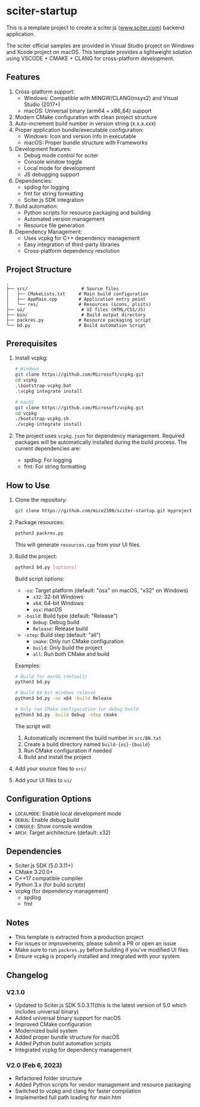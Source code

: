 # sciter-startup

This is a template project to create a sciter.js (www.sciter.com) backend application.

The sciter official samples are provided in Visual Studio project on Windows and Xcode project on macOS.
This template provides a lightweight solution using VSCODE + CMAKE + CLANG for cross-platform development.

## Features
1. Cross-platform support:
   - Windows: Compatible with MINGW/CLANG(msys2) and Visual Studio (2017+)
   - macOS: Universal binary (arm64 + x86_64) support
2. Modern CMake configuration with clean project structure
3. Auto-increment build number in version string (x.x.x.xxx)
4. Proper application bundle/executable configuration:
   - Windows: Icon and version info in executable
   - macOS: Proper bundle structure with Frameworks
5. Development features:
   - Debug mode control for sciter
   - Console window toggle
   - Local mode for development
   - JS debugging support
6. Dependencies:
   - spdlog for logging
   - fmt for string formatting
   - Sciter.js SDK integration
7. Build automation:
   - Python scripts for resource packaging and building
   - Automated version management
   - Resource file generation
8. Dependency Management:
   - Uses vcpkg for C++ dependency management
   - Easy integration of third-party libraries
   - Cross-platform dependency resolution

## Project Structure
```
.
├── src/                    # Source files
│   ├── CMakeLists.txt     # Main build configuration
│   ├── AppMain.cpp        # Application entry point
│   └── res/               # Resources (icons, plists)
├── ui/                     # UI files (HTML/CSS/JS)
├── bin/                    # Build output directory
├── packres.py             # Resource packaging script
└── bd.py                  # Build automation script
```

## Prerequisites
1. Install vcpkg:
   ```bash
   # Windows
   git clone https://github.com/Microsoft/vcpkg.git
   cd vcpkg
   .\bootstrap-vcpkg.bat
   .\vcpkg integrate install

   # macOS
   git clone https://github.com/Microsoft/vcpkg.git
   cd vcpkg
   ./bootstrap-vcpkg.sh
   ./vcpkg integrate install
   ```

2. The project uses `vcpkg.json` for dependency management. Required packages will be automatically installed during the build process. The current dependencies are:
   - spdlog: For logging
   - fmt: For string formatting

## How to Use
1. Clone the repository:
   ```bash
   git clone https://github.com/mice2100/sciter-startup.git myproject
   ```

2. Package resources:
   ```bash
   python3 packres.py
   ```
   This will generate `resources.cpp` from your UI files.

3. Build the project:
   ```bash
   python3 bd.py [options]
   ```
   
   Build script options:
   - `-os`: Target platform (default: "osx" on macOS, "x32" on Windows)
     - `x32`: 32-bit Windows
     - `x64`: 64-bit Windows
     - `osx`: macOS
   - `-build`: Build type (default: "Release")
     - `Debug`: Debug build
     - `Release`: Release build
   - `-step`: Build step (default: "all")
     - `cmake`: Only run CMake configuration
     - `build`: Only build the project
     - `all`: Run both CMake and build

   Examples:
   ```bash
   # Build for macOS (default)
   python3 bd.py

   # Build 64-bit Windows release
   python3 bd.py -os x64 -build Release

   # Only run CMake configuration for debug build
   python3 bd.py -build Debug -step cmake
   ```

   The script will:
   1. Automatically increment the build number in `src/BN.txt`
   2. Create a build directory named `build-{os}-{build}`
   3. Run CMake configuration if needed
   4. Build and install the project

4. Add your source files to `src/`
5. Add your UI files to `ui/`

## Configuration Options
- `LOCALMODE`: Enable local development mode
- `DEBUG`: Enable debug build
- `CONSOLE`: Show console window
- `ARCH`: Target architecture (default: x32)

## Dependencies
- Sciter.js SDK (5.0.3.11+)
- CMake 3.20.0+
- C++17 compatible compiler
- Python 3.x (for build scripts)
- vcpkg (for dependency management)
  - spdlog
  - fmt

## Notes
- This template is extracted from a production project
- For issues or improvements, please submit a PR or open an issue
- Make sure to run `packres.py` before building if you've modified UI files
- Ensure vcpkg is properly installed and integrated with your system

## Changelog
### V2.1.0
- Updated to Sciter.js SDK 5.0.3.11(this is the latest version of 5.0 which includes universal binary)
- Added universal binary support for macOS
- Improved CMake configuration
- Modernized build system
- Added proper bundle structure for macOS
- Added Python build automation scripts
- Integrated vcpkg for dependency management

### V2.0 (Feb 6, 2023)
- Refactored folder structure
- Added Python scripts for vendor management and resource packaging
- Switched to vcpkg and clang for faster compilation
- Implemented full path loading for main.htm

